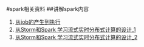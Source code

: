 #spark相关资料
##讲解spark内容


1. [从job的产生到执行]
2. [从Storm和Spark 学习流式实时分布式计算的设计_1]
3. [从Storm和Spark 学习流式实时分布式计算的设计_2]




[从job的产生到执行]:https://github.com/JerryLead/SparkInternals/tree/master/markdown




[从Storm和Spark 学习流式实时分布式计算的设计_1]:http://dataunion.org/bbs/forum.php?mod=viewthread&tid=36&extra=page%3D2
[从Storm和Spark 学习流式实时分布式计算的设计_2]:http://dataunion.org/bbs/forum.php?mod=viewthread&tid=37&extra=page%3D2

